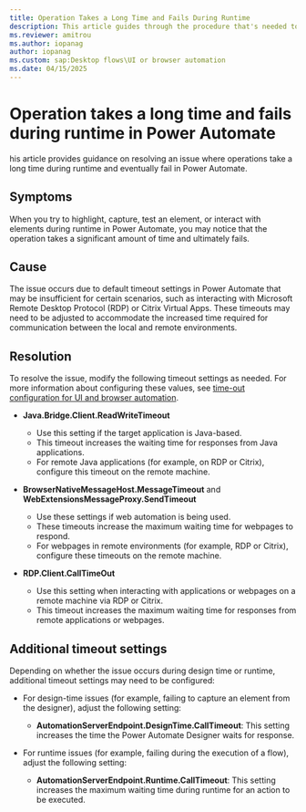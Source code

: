 ```yaml
---
title: Operation Takes a Long Time and Fails During Runtime
description: This article guides through the procedure that's needed to resolve an issue when interactions with RDP or Citrix applications take long and fail during runtime in Power Automate.
ms.reviewer: amitrou
ms.author: iopanag
author: iopanag
ms.custom: sap:Desktop flows\UI or browser automation
ms.date: 04/15/2025
---
```

# Operation takes a long time and fails during runtime in Power Automate

his article provides guidance on resolving an issue where operations take a long time during runtime and eventually fail in Power Automate.

## Symptoms

When you try to highlight, capture, test an element, or interact with elements during runtime in Power Automate, you may notice that the operation takes a significant amount of time and ultimately fails.

## Cause

The issue occurs due to default timeout settings in Power Automate that may be insufficient for certain scenarios, such as interacting with Microsoft Remote Desktop Protocol (RDP) or Citrix Virtual Apps. These timeouts may need to be adjusted to accommodate the increased time required for communication between the local and remote environments.

## Resolution

To resolve the issue, modify the following timeout settings as needed. For more information about configuring these values, see [time-out configuration for UI and browser automation](/power-automate/desktop-flows/how-to/ui-automation-change-timeout-cofiguration).

- **Java.Bridge.Client.ReadWriteTimeout**

  - Use this setting if the target application is Java-based.
  - This timeout increases the waiting time for responses from Java applications.
  - For remote Java applications (for example, on RDP or Citrix), configure this timeout on the remote machine.

- **BrowserNativeMessageHost.MessageTimeout** and **WebExtensionsMessageProxy.SendTimeout**
  - Use these settings if web automation is being used.
  - These timeouts increase the maximum waiting time for webpages to respond.
  - For webpages in remote environments (for example, RDP or Citrix), configure these timeouts on the remote machine.

- **RDP.Client.CallTimeOut**
  - Use this setting when interacting with applications or webpages on a remote machine via RDP or Citrix.
  - This timeout increases the maximum waiting time for responses from remote applications or webpages.

## Additional timeout settings

Depending on whether the issue occurs during design time or runtime, additional timeout settings may need to be configured:

- For design-time issues (for example, failing to capture an element from the designer), adjust the following setting:

  - **AutomationServerEndpoint.DesignTime.CallTimeout**: This setting increases the time the Power Automate Designer waits for response.

- For runtime issues (for example, failing during the execution of a flow), adjust the following setting:

  - **AutomationServerEndpoint.Runtime.CallTimeout**: This setting increases the maximum waiting time during runtime for an action to be executed.

